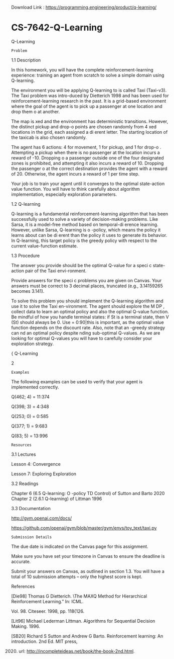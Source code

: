 
Download Link : https://programming.engineering/product/q-learning/

# CS-7642-Q-Learning
Q-Learning


    Problem

1.1 Description

In this homework, you will have the complete reinforcement-learning experience: training an agent from scratch to solve a simple domain using Q-learning.

The environment you will be applying Q-learning to is called Taxi (Taxi-v3). The Taxi problem was intro-duced by Dietterich 1998 and has been used for reinforcement-learning research in the past. It is a grid-based environment where the goal of the agent is to pick up a passenger at one location and drop them o at another.

The map is xed and the environment has deterministic transitions. However, the distinct pickup and drop-o points are chosen randomly from 4 xed locations in the grid, each assigned a di erent letter. The starting location of the taxicab is also chosen randomly.

The agent has 6 actions: 4 for movement, 1 for pickup, and 1 for drop-o . Attempting a pickup when there is no passenger at the location incurs a reward of -10. Dropping o a passenger outside one of the four designated zones is prohibited, and attempting it also incurs a reward of 10. Dropping the passenger o at the correct destination provides the agent with a reward of 20. Otherwise, the agent incurs a reward of 1 per time step.

Your job is to train your agent until it converges to the optimal state-action value function. You will have to think carefully about algorithm implementation, especially exploration parameters.

1.2 Q-learning

Q-learning is a fundamental reinforcement-learning algorithm that has been successfully used to solve a variety of decision-making problems. Like Sarsa, it is a model-free method based on temporal-di erence learning. However, unlike Sarsa, Q-learning is o -policy, which means the policy it learns about can be di erent than the policy it uses to generate its behavior. In Q-learning, this target policy is the greedy policy with respect to the current value-function estimate.

1.3 Procedure

The answer you provide should be the optimal Q-value for a speci c state-action pair of the Taxi envi-ronment.

Provide answers for the speci c problems you are given on Canvas. Your answers must be correct to 3 decimal places, truncated (e.g., 3.14159265 becomes 3.141).

To solve this problem you should implement the Q-learning algorithm and use it to solve the Taxi en-vironment. The agent should explore the M DP , collect data to learn an optimal policy and also the optimal Q-value function. Be mindful of how you handle terminal states: if St is a terminal state, then V (St) should always be 0. Use = 0:90|this is important, as the optimal value function depends on the discount rate. Also, note that an -greedy strategy can nd an optimal policy despite nding sub-optimal Q-values. As we are looking for optimal Q-values you will have to carefully consider your exploration strategy.

{ Q-Learning
	

2

    Examples

The following examples can be used to verify that your agent is implemented correctly.

Q(462; 4) = 11:374

Q(398; 3) = 4:348

Q(253; 0) = 0:585

Q(377; 1) = 9:683

Q(83; 5) = 13:996

    Resources

3.1 Lectures

Lesson 4: Convergence

Lesson 7: Exploring Exploration

3.2 Readings

Chapter 6 (6.5 Q-learning: O -policy TD Control) of Sutton and Barto 2020 Chapter 2 (2.6.1 Q-learning) of Littman 1996

3.3 Documentation

http://gym.openai.com/docs/

https://github.com/openai/gym/blob/master/gym/envs/toy_text/taxi.py

    Submission Details

The due date is indicated on the Canvas page for this assignment.

Make sure you have set your timezone in Canvas to ensure the deadline is accurate.

Submit your answers on Canvas, as outlined in section 1.3. You will have a total of 10 submission attempts – only the highest score is kept.

References

[Die98] Thomas G Dietterich. \The MAXQ Method for Hierarchical Reinforcement Learning.” In: ICML.

Vol. 98. Citeseer. 1998, pp. 118{126.

[Lit96] Michael Lederman Littman. Algorithms for Sequential Decision Making. 1996.

[SB20] Richard S Sutton and Andrew G Barto. Reinforcement learning: An introduction. 2nd Ed. MIT press,

2020. url: http://incompleteideas.net/book/the-book-2nd.html.
